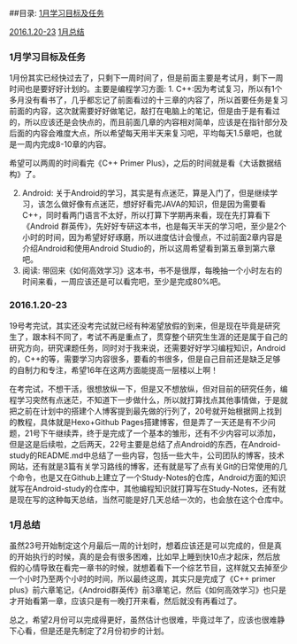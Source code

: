
##目录:
[1月学习目标及任务](#目标)

[2016.1.20-23](#1)
[1月总结](#2)

<h3 id="目标">1月学习目标及任务</h3>
1月份其实已经快过去了，只剩下一周时间了，但是前面主要是考试月，剩下一周时间也是要好好计划的。主要是编程学习方面:
1. C++:因为考试复习，所以有1个多月没有看书了，几乎都忘记了前面看过的十三章的内容了，所以首要任务是复习前面的内容，这次就需要好好做笔记，敲打在电脑上的笔记，但是由于是有看过的，所以应该还是会快点的，而且前面几章的内容相对简单，应该是在指针部分及后面的内容会难度大点，所以希望每天用半天来复习吧，平均每天1.5章吧，也就是一周内完成8-10章的内容。

希望可以两周的时间看完《C++ Primer Plus》，之后的时间就是看《大话数据结构》了。

2. Android: 关于Android的学习，其实是有点迷茫，算是入门了，但是继续学习，该怎么做好像有点迷茫，想好好看完JAVA的知识，但是因为需要看C++，同时看两门语言不太好，所以打算下学期再来看，现在先打算看下《Android 群英传》，先好好专研这本书，也是每天半天的学习吧，至少是2个小时的时间，因为希望好好琢磨，所以进度估计会慢点，不过前面2章内容是介绍Android和使用Android Studio的，所以这周希望看到第五章到第六章吧。
3. 阅读: 带回来《如何高效学习》这本书，书不是很厚，每晚抽一个小时左右的时间来看，一周应该还是可以看完吧，至少是完成80%吧。

<h3 id="1">2016.1.20-23</h3>

19号考完试，其实还没考完试就已经有种渴望放假的到来，但是现在毕竟是研究生了，跟本科不同了，考试不再是重点了，贯穿整个研究生生涯的还是属于自己的研究方向，研究课题任务，同时对于我来说，还需要好好学习编程知识，Android的，C++的等，需要学习内容很多，要看的书很多，但是自己目前还是缺乏足够的自制力和专注，希望16年在这两方面能提高一层楼以上啊！

在考完试，不想干活，很想放纵一下，但是又不想放纵，但对目前的研究任务，编程学习突然有点迷茫，不知道下一步做什么，所以就打算找点其他事情做，于是就把之前在计划中的搭建个人博客提到最先做的行列了，20号就开始根据网上找到的教程，具体就是Hexo+Github Pages搭建博客，但是弄了一天还是有不少问题，21号下午继续弄，终于是完成了一个基本的雏形，还有不少内容可以添加，但是这是后续啦，之后两天，22号主要是总结了点Android的东西，在Android-study的README.md中总结了一些内容，包括一些大牛，公司团队的博客，技术网站，还有就是3篇有关学习路线的博客，还有就是写了点有关Git的日常使用的几个命令，也是又在Github上建立了一个Study-Notes的仓库，Android方面的知识就写在Android-study的仓库中，其他编程知识就打算写在Study-Notes，还有就是现在写的这种每天总结，当然可能是好几天总结一次的，也会放在这个仓库中。

<h3 id="2">1月总结</h3>
虽然23号开始制定这个月最后一周的计划时，想着应该还是可以完成的，但是真的开始执行的时候，真的是会有很多困难，比如早上睡到快10点才起床，然后放假的心情导致在看完一章书的时候，就想着看下一个综艺节目，这样就又去掉至少一个小时乃至两个小时的时间，所以最终这周，其实只是完成了《C++ primer plus》前六章笔记，《Android群英传》前3章笔记，然后《如何高效学习》也只是才开始看第一章，应该只是有一晚打开来看，然后就没有再看过了。

总之，希望2月份可以完成得更好，虽然估计也很难，毕竟过年了，应该也很难静下心看，但是还是先制定了2月份初步的计划。